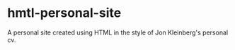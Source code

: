 # hmtl-personal-site
A personal site created using HTML in the style of Jon Kleinberg's personal cv.
